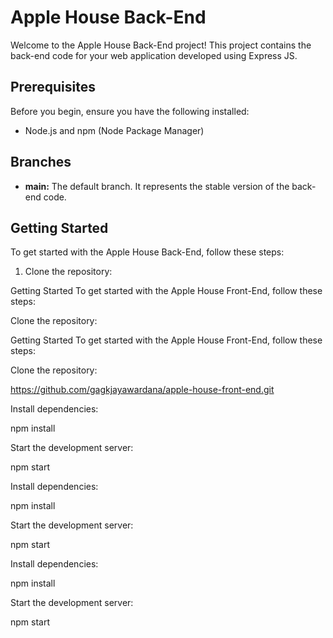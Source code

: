 # Apple House Back-End

Welcome to the Apple House Back-End project! This project contains the back-end code for your web application developed using Express JS.

## Prerequisites

Before you begin, ensure you have the following installed:

- Node.js and npm (Node Package Manager)

## Branches

- **main:** The default branch. It represents the stable version of the back-end code.

## Getting Started
To get started with the Apple House Back-End, follow these steps:

1. Clone the repository:

Getting Started
To get started with the Apple House Front-End, follow these steps:

Clone the repository:

Getting Started
To get started with the Apple House Front-End, follow these steps:

Clone the repository:

https://github.com/gagkjayawardana/apple-house-front-end.git

Install dependencies:

npm install

Start the development server:

npm start

Install dependencies:

npm install

Start the development server:

npm start

Install dependencies:

npm install

Start the development server:

npm start
